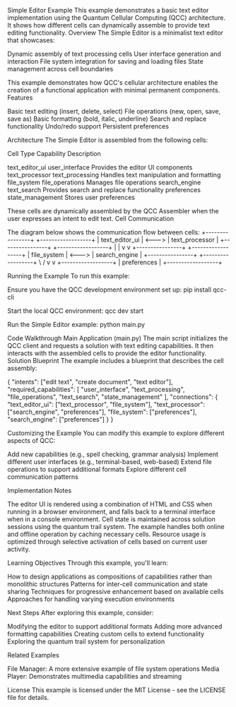 Simple Editor Example
This example demonstrates a basic text editor implementation using the Quantum Cellular Computing (QCC) architecture. It shows how different cells can dynamically assemble to provide text editing functionality.
Overview
The Simple Editor is a minimalist text editor that showcases:

Dynamic assembly of text processing cells
User interface generation and interaction
File system integration for saving and loading files
State management across cell boundaries

This example demonstrates how QCC's cellular architecture enables the creation of a functional application with minimal permanent components.
Features

Basic text editing (insert, delete, select)
File operations (new, open, save, save as)
Basic formatting (bold, italic, underline)
Search and replace functionality
Undo/redo support
Persistent preferences

Architecture
The Simple Editor is assembled from the following cells:

Cell Type      Capability       Description

text_editor_ui user_interface   Provides the editor UI components
text_processor text_processing  Handles text manipulation and formatting
file_system    file_operations  Manages file operations
search_engine  text_search      Provides search and replace functionality
preferences    state_management Stores user preferences

These cells are dynamically assembled by the QCC Assembler when the user expresses an intent to edit text.
Cell Communication

The diagram below shows the communication flow between cells:
+----------------+       +------------------+
| text_editor_ui | <---> | text_processor   |
+----------------+       +------------------+
        |                         |
        v                         v
+----------------+       +------------------+
| file_system    | <---> | search_engine    |
+----------------+       +------------------+
                \         /
                 v       v
            +------------------+
            | preferences      |
            +------------------+
            
Running the Example
To run this example:

Ensure you have the QCC development environment set up:
pip install qcc-cli

Start the local QCC environment:
qcc dev start

Run the Simple Editor example:
python main.py

Code Walkthrough
Main Application (main.py)
The main script initializes the QCC client and requests a solution with text editing capabilities. It then interacts with the assembled cells to provide the editor functionality.
Solution Blueprint
The example includes a blueprint that describes the cell assembly:

{
  "intents": ["edit text", "create document", "text editor"],
  "required_capabilities": [
    "user_interface", 
    "text_processing", 
    "file_operations", 
    "text_search", 
    "state_management"
  ],
  "connections": {
    "text_editor_ui": ["text_processor", "file_system"],
    "text_processor": ["search_engine", "preferences"],
    "file_system": ["preferences"],
    "search_engine": ["preferences"]
  }
}

Customizing the Example
You can modify this example to explore different aspects of QCC:

Add new capabilities (e.g., spell checking, grammar analysis)
Implement different user interfaces (e.g., terminal-based, web-based)
Extend file operations to support additional formats
Explore different cell communication patterns

Implementation Notes

The editor UI is rendered using a combination of HTML and CSS when running in a browser environment, and falls back to a terminal interface when in a console environment.
Cell state is maintained across solution sessions using the quantum trail system.
The example handles both online and offline operation by caching necessary cells.
Resource usage is optimized through selective activation of cells based on current user activity.

Learning Objectives
Through this example, you'll learn:

How to design applications as compositions of capabilities rather than monolithic structures
Patterns for inter-cell communication and state sharing
Techniques for progressive enhancement based on available cells
Approaches for handling varying execution environments

Next Steps
After exploring this example, consider:

Modifying the editor to support additional formats
Adding more advanced formatting capabilities
Creating custom cells to extend functionality
Exploring the quantum trail system for personalization

Related Examples

File Manager: A more extensive example of file system operations
Media Player: Demonstrates multimedia capabilities and streaming

License
This example is licensed under the MIT License - see the LICENSE file for details.
